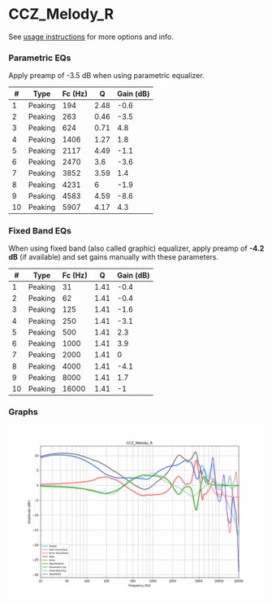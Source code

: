 # CCZ_Melody_R
See [usage instructions](https://github.com/jaakkopasanen/AutoEq#usage) for more options and info.

### Parametric EQs
Apply preamp of -3.5 dB when using parametric equalizer.

|   # | Type    |   Fc (Hz) |    Q |   Gain (dB) |
|-----|---------|-----------|------|-------------|
|   1 | Peaking |       194 | 2.48 |        -0.6 |
|   2 | Peaking |       263 | 0.46 |        -3.5 |
|   3 | Peaking |       624 | 0.71 |         4.8 |
|   4 | Peaking |      1406 | 1.27 |         1.8 |
|   5 | Peaking |      2117 | 4.49 |        -1.1 |
|   6 | Peaking |      2470 | 3.6  |        -3.6 |
|   7 | Peaking |      3852 | 3.59 |         1.4 |
|   8 | Peaking |      4231 | 6    |        -1.9 |
|   9 | Peaking |      4583 | 4.59 |        -8.6 |
|  10 | Peaking |      5907 | 4.17 |         4.3 |

### Fixed Band EQs
When using fixed band (also called graphic) equalizer, apply preamp of **-4.2 dB** (if available) and set gains manually with these parameters.

|   # | Type    |   Fc (Hz) |    Q |   Gain (dB) |
|-----|---------|-----------|------|-------------|
|   1 | Peaking |        31 | 1.41 |        -0.4 |
|   2 | Peaking |        62 | 1.41 |        -0.4 |
|   3 | Peaking |       125 | 1.41 |        -1.6 |
|   4 | Peaking |       250 | 1.41 |        -3.1 |
|   5 | Peaking |       500 | 1.41 |         2.3 |
|   6 | Peaking |      1000 | 1.41 |         3.9 |
|   7 | Peaking |      2000 | 1.41 |         0   |
|   8 | Peaking |      4000 | 1.41 |        -4.1 |
|   9 | Peaking |      8000 | 1.41 |         1.7 |
|  10 | Peaking |     16000 | 1.41 |        -1   |

### Graphs
![](./CCZ_Melody_R.png)
